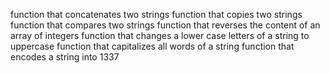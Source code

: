function that concatenates two strings
function that copies two strings
function that compares two strings
function that reverses the content of an array of integers
function that changes a lower case letters of a string to uppercase
function that capitalizes all words of a string
function that encodes a string into 1337


